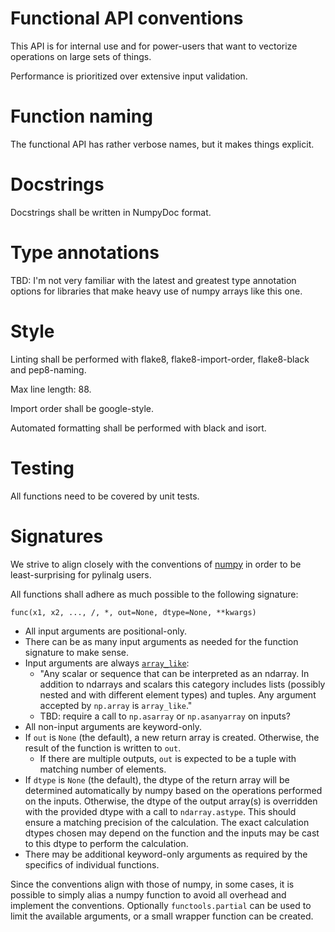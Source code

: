 # Functional API conventions

This API is for internal use and for power-users that want to
vectorize operations on large sets of things.

Performance is prioritized over extensive input validation.

# Function naming

The functional API has rather verbose names, but it makes things
explicit.

# Docstrings

Docstrings shall be written in NumpyDoc format.

# Type annotations

TBD: I'm not very familiar with the latest and greatest type annotation
options for libraries that make heavy use of numpy arrays like this one.

# Style

Linting shall be performed with flake8, flake8-import-order, flake8-black and pep8-naming.

Max line length: 88.

Import order shall be google-style.

Automated formatting shall be performed with black and isort.

# Testing

All functions need to be covered by unit tests.

# Signatures

We strive to align closely with the conventions of [numpy](https://numpy.org/doc/stable/reference/ufuncs.html#ufuncs-kwargs)
in order to be least-surprising for pylinalg users.

All functions shall adhere as much possible to the following signature:

`func(x1, x2, ..., /, *, out=None, dtype=None, **kwargs)`

* All input arguments are positional-only.
* There can be as many input arguments as needed for the function signature to make sense.
* Input arguments are always [`array_like`](https://numpy.org/doc/stable/glossary.html?highlight=array_like#term-array_like):
    * "Any scalar or sequence that can be interpreted as an ndarray. In
      addition to ndarrays and scalars this category includes lists
      (possibly nested and with different element types) and tuples.
      Any argument accepted by `np.array` is `array_like`."
    * TBD: require a call to `np.asarray` or `np.asanyarray` on inputs?
* All non-input arguments are keyword-only.
* If `out` is `None` (the default), a new return array is created. Otherwise,
  the result of the function is written to `out`.
    * If there are multiple outputs, `out` is expected to be a tuple
      with matching number of elements.
* If `dtype` is `None` (the default), the dtype of the return array
  will be determined automatically by numpy based on the operations
  performed on the inputs. Otherwise, the dtype of the output array(s) is
  overridden with the
  provided dtype with a call to `ndarray.astype`. This should ensure
  a matching precision of the calculation. The exact calculation
  dtypes chosen may depend on the function and the inputs may be cast
  to this dtype to perform the calculation.
* There may be additional keyword-only arguments as required by
  the specifics of individual functions.

Since the conventions align with those of numpy, in some cases, it is
possible to simply alias a numpy function to avoid all overhead and
implement the conventions. Optionally `functools.partial`
can be used to limit the available arguments, or a small wrapper function
can be created.
